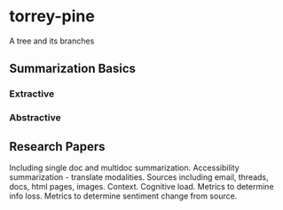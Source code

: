 # torrey-pine

A tree and its branches

## Summarization Basics

### Extractive

### Abstractive

## Research Papers

Including single doc and multidoc summarization.
Accessibility summarization - translate modalities.
Sources including email, threads, docs, html pages, images.
Context. Cognitive load.
Metrics to determine info loss.
Metrics to determine sentiment change from source.
